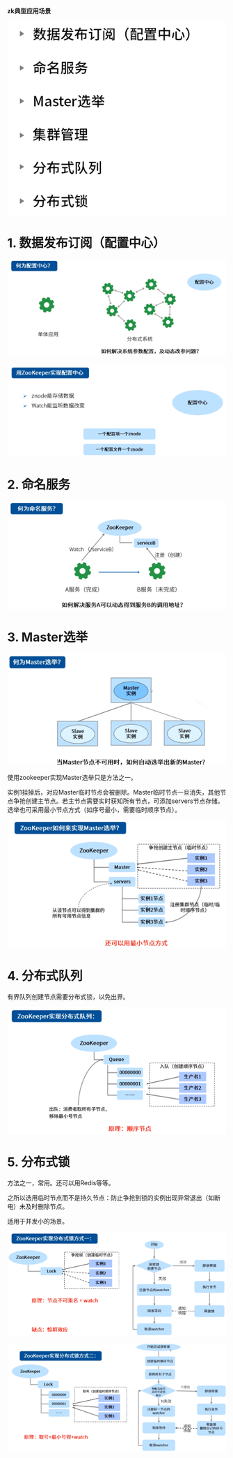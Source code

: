 **zk典型应用场景**



![](应用场景.png)



# 1. 数据发布订阅（配置中心）

![](何为配置中心.png)



![](zookeeper实现配置中心.png)



# 2. 命名服务

![](何为命名服务.png)



# 3. Master选举

![](何为Master选举.png)



使用zookeeper实现Master选举只是方法之一。

实例1挂掉后，对应Master临时节点会被删除。Master临时节点一旦消失，其他节点争抢创建主节点。若主节点需要实时获知所有节点，可添加servers节点存储。选举也可采用最小节点方式（如序号最小，需要临时顺序节点）。

![](zookeeper实现Master选举.png)



# 4. 分布式队列

有界队列创建节点需要分布式锁，以免出界。

![](zookeeper实现分布式队列.png)



# 5. 分布式锁

方法之一，常用。还可以用Redis等等。

之所以选用临时节点而不是持久节点：防止争抢到锁的实例出现异常退出（如断电）未及时删除节点。

适用于并发小的场景。

![](zookeeper实现分布式锁1.png)



![](zookeeper实现分布式锁2.png)

